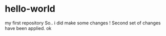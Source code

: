 # hello-world
my first repository
So.. i did make some changes !
Second set of changes have been applied.
ok
